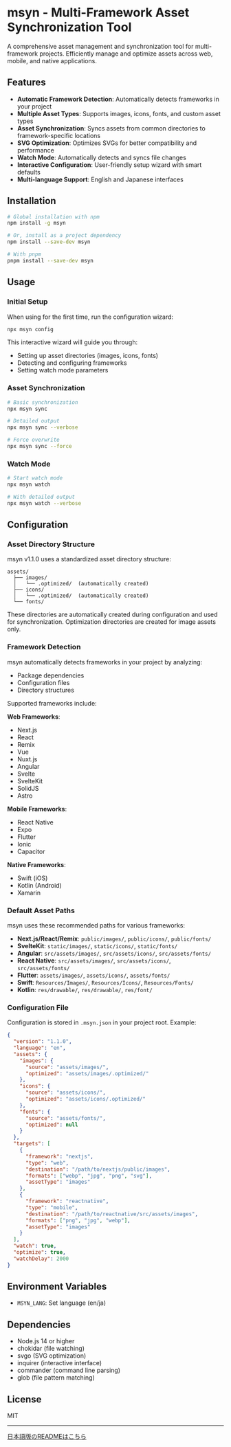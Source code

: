 # msyn - Multi-Framework Asset Synchronization Tool

A comprehensive asset management and synchronization tool for multi-framework projects. Efficiently manage and optimize assets across web, mobile, and native applications.

## Features

- **Automatic Framework Detection**: Automatically detects frameworks in your project
- **Multiple Asset Types**: Supports images, icons, fonts, and custom asset types
- **Asset Synchronization**: Syncs assets from common directories to framework-specific locations
- **SVG Optimization**: Optimizes SVGs for better compatibility and performance
- **Watch Mode**: Automatically detects and syncs file changes
- **Interactive Configuration**: User-friendly setup wizard with smart defaults
- **Multi-language Support**: English and Japanese interfaces

## Installation

```bash
# Global installation with npm
npm install -g msyn

# Or, install as a project dependency
npm install --save-dev msyn

# With pnpm
pnpm install --save-dev msyn
```

## Usage

### Initial Setup

When using for the first time, run the configuration wizard:

```bash
npx msyn config
```

This interactive wizard will guide you through:
- Setting up asset directories (images, icons, fonts)
- Detecting and configuring frameworks
- Setting watch mode parameters

### Asset Synchronization

```bash
# Basic synchronization
npx msyn sync

# Detailed output
npx msyn sync --verbose

# Force overwrite
npx msyn sync --force
```

### Watch Mode

```bash
# Start watch mode
npx msyn watch

# With detailed output
npx msyn watch --verbose
```

## Configuration

### Asset Directory Structure

msyn v1.1.0 uses a standardized asset directory structure:

```
assets/
  ├── images/
  │   └── .optimized/  (automatically created)
  ├── icons/
  │   └── .optimized/  (automatically created)
  └── fonts/
```

These directories are automatically created during configuration and used for synchronization. Optimization directories are created for image assets only.

### Framework Detection

msyn automatically detects frameworks in your project by analyzing:
- Package dependencies
- Configuration files
- Directory structures

Supported frameworks include:

**Web Frameworks**:
- Next.js
- React
- Remix
- Vue
- Nuxt.js
- Angular
- Svelte
- SvelteKit
- SolidJS
- Astro

**Mobile Frameworks**:
- React Native
- Expo
- Flutter
- Ionic
- Capacitor

**Native Frameworks**:
- Swift (iOS)
- Kotlin (Android)
- Xamarin

### Default Asset Paths

msyn uses these recommended paths for various frameworks:

- **Next.js/React/Remix**: `public/images/`, `public/icons/`, `public/fonts/`
- **SvelteKit**: `static/images/`, `static/icons/`, `static/fonts/`
- **Angular**: `src/assets/images/`, `src/assets/icons/`, `src/assets/fonts/`
- **React Native**: `src/assets/images/`, `src/assets/icons/`, `src/assets/fonts/`
- **Flutter**: `assets/images/`, `assets/icons/`, `assets/fonts/`
- **Swift**: `Resources/Images/`, `Resources/Icons/`, `Resources/Fonts/`
- **Kotlin**: `res/drawable/`, `res/drawable/`, `res/font/`

### Configuration File

Configuration is stored in `.msyn.json` in your project root. Example:

```json
{
  "version": "1.1.0",
  "language": "en",
  "assets": {
    "images": {
      "source": "assets/images/",
      "optimized": "assets/images/.optimized/"
    },
    "icons": {
      "source": "assets/icons/",
      "optimized": "assets/icons/.optimized/"
    },
    "fonts": {
      "source": "assets/fonts/",
      "optimized": null
    }
  },
  "targets": [
    {
      "framework": "nextjs",
      "type": "web",
      "destination": "/path/to/nextjs/public/images",
      "formats": ["webp", "jpg", "png", "svg"],
      "assetType": "images"
    },
    {
      "framework": "reactnative",
      "type": "mobile",
      "destination": "/path/to/reactnative/src/assets/images",
      "formats": ["png", "jpg", "webp"],
      "assetType": "images"
    }
  ],
  "watch": true,
  "optimize": true,
  "watchDelay": 2000
}
```

## Environment Variables

- `MSYN_LANG`: Set language (en/ja)

## Dependencies

- Node.js 14 or higher
- chokidar (file watching)
- svgo (SVG optimization)
- inquirer (interactive interface)
- commander (command line parsing)
- glob (file pattern matching)

## License

MIT

---

[日本語版のREADMEはこちら](./README.ja.md)
